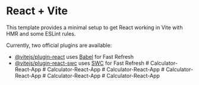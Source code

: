 # React + Vite

This template provides a minimal setup to get React working in Vite with HMR and some ESLint rules.

Currently, two official plugins are available:

- [@vitejs/plugin-react](https://github.com/vitejs/vite-plugin-react/blob/main/packages/plugin-react/README.md) uses [Babel](https://babeljs.io/) for Fast Refresh
- [@vitejs/plugin-react-swc](https://github.com/vitejs/vite-plugin-react-swc) uses [SWC](https://swc.rs/) for Fast Refresh
#   C a l c u l a t o r - R e a c t - A p p  
 #   C a l c u l a t o r - R e a c t - A p p  
 #   C a l c u l a t o r - R e a c t - A p p  
 #   C a l c u l a t o r - R e a c t - A p p  
 #   C a l c u l a t o r - R e a c t - A p p  
 #   C a l c u l a t o r - R e a c t - A p p  
 